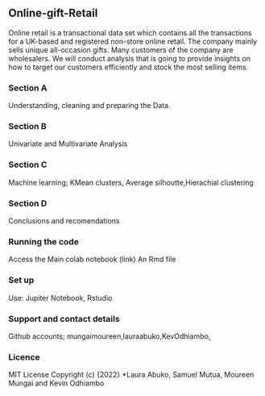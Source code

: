 ## Online-gift-Retail
Online retail is a transactional data set which contains all the transactions for a UK-based and registered non-store online retail. The company mainly sells unique all-occasion gifts. Many customers of the company are wholesalers. We will conduct analysis that is going to provide insights on how to target our customers efficiently and stock the most selling items.
### Section A
Understanding, cleaning and preparing the Data.
### Section B
Univariate and Multivariate Analysis
### Section C
Machine learning; KMean clusters, Average silhoutte,Hierachial clustering
### Section D 
Conclusions and recomendations
### Running the code
Access the Main colab notebook (link)
An Rmd file
### Set up
Use:
Jupiter Notebook, 
Rstudio
### Support and contact details
Github accounts; mungaimoureen,lauraabuko,KevOdhiambo,
### Licence
MIT License Copyright (c) {2022} *Laura Abuko, Samuel Mutua, Moureen Mungai and Kevin Odhiambo
